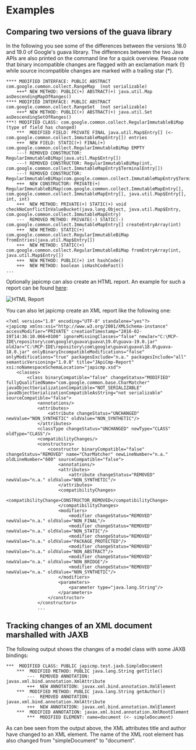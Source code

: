 Examples
========

Comparing two versions of the guava library
-------------------------------------------

In the following you see some of the differences between the versions 18.0 and 19.0 of Google's guava library.
The differences between the two Java APIs are also printed on the command line for a quick overview.
Please note that binary incompatible changes are flagged with an exclamation mark (!) while source incompatible changes
are marked with a trailing star (*).

```
**** MODIFIED INTERFACE: PUBLIC ABSTRACT com.google.common.collect.RangeMap  (not serializable)
	+++* NEW METHOD: PUBLIC(+) ABSTRACT(+) java.util.Map asDescendingMapOfRanges()
**** MODIFIED INTERFACE: PUBLIC ABSTRACT com.google.common.collect.RangeSet  (not serializable)
	+++* NEW METHOD: PUBLIC(+) ABSTRACT(+) java.util.Set asDescendingSetOfRanges()
***! MODIFIED CLASS: com.google.common.collect.RegularImmutableBiMap  (type of field has changed)
	***  MODIFIED FIELD: PRIVATE FINAL java.util.Map$Entry[] (<- com.google.common.collect.ImmutableMapEntry[]) entries
	+++  NEW FIELD: STATIC(+) FINAL(+) com.google.common.collect.RegularImmutableBiMap EMPTY
	---! REMOVED CONSTRUCTOR: RegularImmutableBiMap(java.util.Map$Entry[])
	---! REMOVED CONSTRUCTOR: RegularImmutableBiMap(int, com.google.common.collect.ImmutableMapEntry$TerminalEntry[])
	---! REMOVED CONSTRUCTOR: RegularImmutableBiMap(com.google.common.collect.ImmutableMapEntry$TerminalEntry[])
	+++  NEW CONSTRUCTOR: PRIVATE(+) RegularImmutableBiMap(com.google.common.collect.ImmutableMapEntry[], com.google.common.collect.ImmutableMapEntry[], java.util.Map$Entry[], int, int)
	+++  NEW METHOD: PRIVATE(+) STATIC(+) void checkNoConflictInValueBucket(java.lang.Object, java.util.Map$Entry, com.google.common.collect.ImmutableMapEntry)
	---  REMOVED METHOD: PRIVATE(-) STATIC(-) com.google.common.collect.ImmutableMapEntry[] createEntryArray(int)
	+++  NEW METHOD: STATIC(+) com.google.common.collect.RegularImmutableBiMap fromEntries(java.util.Map$Entry[])
	+++  NEW METHOD: STATIC(+) com.google.common.collect.RegularImmutableBiMap fromEntryArray(int, java.util.Map$Entry[])
	+++  NEW METHOD: PUBLIC(+) int hashCode()
	+++  NEW METHOD: boolean isHashCodeFast()
...
```

Optionally japicmp can also create an HTML report.
An example for such a report can be found [here](http://htmlpreview.github.io/?https://github.com/siom79/japicmp/blob/master/doc/japicmp_guava.html):

<img src="https://raw.github.com/siom79/japicmp/master/doc/japicmp_guava.png" alt="HTML Report"></img>

You can also let japicmp create an XML report like the following one:

```
<?xml version="1.0" encoding="UTF-8" standalone="yes"?>
<japicmp xmlns:xsi="http://www.w3.org/2001/XMLSchema-instance" accessModifier="PRIVATE" creationTimestamp="2016-02-19T14:36:10.066+0100" ignoreMissingClasses="false" newJar="C:\MCP-IDE\repository\com\google\guava\guava\19.0\guava-19.0.jar" oldJar="C:\MCP-IDE\repository\com\google\guava\guava\18.0\guava-18.0.jar" onlyBinaryIncompatibleModifications="false" onlyModifications="true" packagesExclude="n.a." packagesInclude="all" semanticVersioning="1.0.0" title="JApiCmp-Report" xsi:noNamespaceSchemaLocation="japicmp.xsd">
    <classes>
        <class binaryCompatible="false" changeStatus="MODIFIED" fullyQualifiedName="com.google.common.base.CharMatcher" javaObjectSerializationCompatible="NOT_SERIALIZABLE" javaObjectSerializationCompatibleAsString="not serializable" sourceCompatible="false">
            <annotations/>
            <attributes>
                <attribute changeStatus="UNCHANGED" newValue="NON_SYNTHETIC" oldValue="NON_SYNTHETIC"/>
            </attributes>
            <classType changeStatus="UNCHANGED" newType="CLASS" oldType="CLASS"/>
            <compatibilityChanges/>
            <constructors>
                <constructor binaryCompatible="false" changeStatus="REMOVED" name="CharMatcher" newLineNumber="n.a." oldLineNumber="600" sourceCompatible="false">
                    <annotations/>
                    <attributes>
                        <attribute changeStatus="REMOVED" newValue="n.a." oldValue="NON_SYNTHETIC"/>
                    </attributes>
                    <compatibilityChanges>
                        <compatibilityChange>CONSTRUCTOR_REMOVED</compatibilityChange>
                    </compatibilityChanges>
                    <modifiers>
                        <modifier changeStatus="REMOVED" newValue="n.a." oldValue="NON_FINAL"/>
                        <modifier changeStatus="REMOVED" newValue="n.a." oldValue="NON_STATIC"/>
                        <modifier changeStatus="REMOVED" newValue="n.a." oldValue="PACKAGE_PROTECTED"/>
                        <modifier changeStatus="REMOVED" newValue="n.a." oldValue="NON_ABSTRACT"/>
                        <modifier changeStatus="REMOVED" newValue="n.a." oldValue="NON_BRIDGE"/>
                        <modifier changeStatus="REMOVED" newValue="n.a." oldValue="NON_SYNTHETIC"/>
                    </modifiers>
                    <parameters>
                        <parameter type="java.lang.String"/>
                    </parameters>
                </constructor>
            </constructors>
			...
```

Tracking changes of an XML document marshalled with JAXB
--------------------------------------------------------

The following output shows the changes of a model class with some JAXB bindings:

	***  MODIFIED CLASS: PUBLIC japicmp.test.jaxb.SimpleDocument
		***  MODIFIED METHOD: PUBLIC java.lang.String getTitle()
			---  REMOVED ANNOTATION: javax.xml.bind.annotation.XmlAttribute
			+++  NEW ANNOTATION: javax.xml.bind.annotation.XmlElement
		***  MODIFIED METHOD: PUBLIC java.lang.String getAuthor()
			---  REMOVED ANNOTATION: javax.xml.bind.annotation.XmlAttribute
			+++  NEW ANNOTATION: javax.xml.bind.annotation.XmlElement
		***  MODIFIED ANNOTATION: javax.xml.bind.annotation.XmlRootElement
			***  MODIFIED ELEMENT: name=document (<- simpleDocument)

As can bee seen from the output above, the XML attributes title and author have changed to an XML element. The name of the XML root element has also changed from "simpleDocument" to "document".
